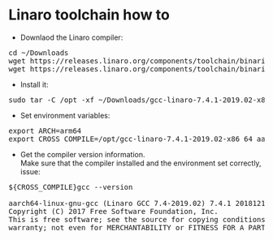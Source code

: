 # Linaro toolchain how to

* Downlaod the Linaro compiler:
<pre>
cd ~/Downloads
wget https://releases.linaro.org/components/toolchain/binaries/7.3-2018.05/aarch64-linux-gnu/gcc-linaro-7.3.1-2018.05-i686_aarch64-linux-gnu.tar.xz
wget https://releases.linaro.org/components/toolchain/binaries/7.4-2019.02/aarch64-linux-gnu/gcc-linaro-7.4.1-2019.02-x86_64_aarch64-linux-gnu.tar.xz
</pre>

* Install it:
<pre>
sudo tar -C /opt -xf ~/Downloads/gcc-linaro-7.4.1-2019.02-x86_64_aarch64-linux-gnu.tar.xz
</pre>

* Set environment variables:
<pre>
export ARCH=arm64
export CROSS_COMPILE=/opt/gcc-linaro-7.4.1-2019.02-x86_64_aarch64-linux-gnu/bin/aarch64-linux-gnu-
</pre>

* Get the compiler version information.<br>Make sure that the compiler installed and the environment set correctly, issue:
<pre>
${CROSS_COMPILE}gcc --version

aarch64-linux-gnu-gcc (Linaro GCC 7.4-2019.02) 7.4.1 20181213 [linaro-7.4-2019.02 revision 56ec6f6b99cc167ff0c2f8e1a2eed33b1edc85d4]
Copyright (C) 2017 Free Software Foundation, Inc.
This is free software; see the source for copying conditions.  There is NO
warranty; not even for MERCHANTABILITY or FITNESS FOR A PARTICULAR PURPOSE.
</pre>
